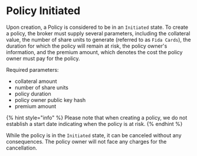 # Policy Initiated

Upon creation, a Policy is considered to be in an `Initiated` state. To create a policy, the broker must supply several parameters, including the collateral value, the number of share units to generate (referred to as `Fida Cards`), the duration for which the policy will remain at risk, the policy owner's information, and the premium amount, which denotes the cost the policy owner must pay for the policy.

Required parameters:

* collateral amount
* number of share units
* policy duration
* policy owner public key hash
* premium amount

{% hint style="info" %}
Please note that when creating a policy, we do not establish a start date indicating when the policy is at risk.
{% endhint %}

While the policy is in the `Initiated` state, it can be canceled without any consequences. The policy owner will not face any charges for the cancellation.
